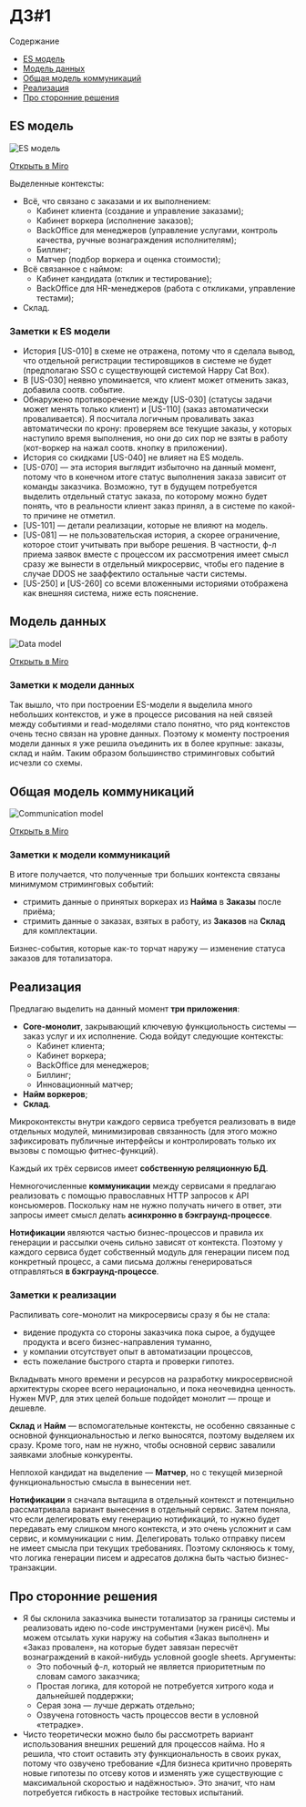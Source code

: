 # ДЗ#1

Содержание
 - [ES модель](#es-модель)
 - [Модель данных](#модель-данных)
 - [Общая модель коммуникаций](#общая-модель-коммуникаций)
 - [Реализация](#реализация)
 - [Про сторонние решения](#про-сторонние-решения)

## ES модель

![ES модель](https://github.com/foxy-eyed/mcf-project/blob/hw-1/homework-1/img/ES_model.jpg)

[Открыть в Miro](https://miro.com/app/board/uXjVNNeyOQc=/?share_link_id=321736457182)

Выделенные контексты:
  - Всё, что связано с заказами и их выполнением:
    - Кабинет клиента (создание и управление заказами);
    - Кабинет воркера (исполнение заказов);
    - BackOffice для менеджеров (управление услугами, контроль качества, ручные вознаграждения исполнителям);
    - Биллинг;
    - Матчер (подбор воркера и оценка стоимости);
  - Всё связанное с наймом:
    - Кабинет кандидата (отклик и тестирование);
    - BackOffice для HR-менеджеров (работа с откликами, управление тестами);
  - Склад.
     
### Заметки к ES модели
  - История [US-010] в схеме не отражена, потому что я сделала вывод, что отдельной регистрации тестировщиков в системе
не будет (предполагаю SSO с существующей системой Happy Cat Box).
  - В [US-030] неявно упоминается, что клиент может отменить заказ, добавила соотв. событие.
  - Обнаружено противоречение между [US-030] (статусы задачи может менять только клиент) и [US-110]
(заказ автоматически проваливается). Я посчитала логичным проваливать заказ автоматически по крону: 
проверяем все текущие заказы, у которых наступило время выполнения, но они до сих пор не взяты в работу 
(кот-воркер на нажал соотв. кнопку в приложении).
  - История со скидками [US-040] не влияет на ES модель.
  - [US-070] — эта история выглядит избыточно на данный момент, потому что в конечном итоге статус выполнения заказа
зависит от команды заказчика. Возможно, тут в будущем потребуется выделить отдельный статус заказа, по которому можно 
будет понять, что в реальности клиент заказ принял, а в системе по какой-то причине не отметил.
  - [US-101] — детали реализации, которые не влияют на модель.
  - [US-081] — не пользовательская история, а скорее ограничение, которое стоит учитывать при выборе решения. 
В частности, ф-л приема заявок вместе с процессом их рассмотрения имеет смысл сразу же вынести в отдельный микросервис,
чтобы его падение в случае DDOS не зааффектило остальные части системы.
  - [US-250] и [US-260] со всеми вложенными историями отображена как внешняя система, ниже есть пояснение.

## Модель данных

![Data model](https://github.com/foxy-eyed/mcf-project/blob/hw-1/homework-1/img/data_model.jpg)

[Открыть в Miro](https://miro.com/app/board/uXjVNMS8xzo=/?share_link_id=43973897252)

### Заметки к модели данных

Так вышло, что при построении ES-модели я выделила много небольших контекстов, и уже в процессе рисования на ней связей
между событиями и read-моделями стало понятно, что ряд контекстов очень тесно связан на уровне данных.
Поэтому к моменту построения модели данных я уже решила оъединить их в более крупные: заказы, склад и найм. 
Таким образом большинство стриминговых событий исчезли со схемы.

## Общая модель коммуникаций

![Communication model](https://github.com/foxy-eyed/mcf-project/blob/hw-1/homework-1/img/system_schema.jpg)

[Открыть в Miro](https://miro.com/app/board/uXjVNLnCn5E=/?share_link_id=938097208728)

### Заметки к модели коммуникаций

В итоге получается, что полученные три больших контекста связаны минимумом стриминговых событий:
  - стримить данные о принятых воркерах из **Найма** в **Заказы** после приёма;
  - стримить данные о заказах, взятых в работу, из **Заказов** на **Склад** для комплектации.

Бизнес-события, которые как-то торчат наружу — изменение статуса заказов для тотализатора.

## Реализация

Предлагаю выделить на данный момент **три приложения**:
  - **Core-монолит**, закрывающий ключевую функциольность системы — заказ услуг и их исполнение. Сюда войдут следующие контексты:
    - Кабинет клиента;
    - Кабинет воркера;
    - BackOffice для менеджеров;
    - Биллинг;
    - Инновационный матчер;
  - **Найм воркеров**;
  - **Склад**.

Микроконтексты внутри каждого сервиса требуется реализовать в виде отдельных модулей, минимизировав связанность
(для этого можно зафиксировать публичные интерфейсы и контролировать только их вызовы с помощью фитнес-функций).

Каждый их трёх сервисов имеет **собственную реляционную БД**.

Немногочисленные **коммуникации** между сервисами я предлагаю реализовать с помощью православных HTTP запросов к API консьюмеров.
Поскольку нам не нужно получать ничего в ответ, эти запросы имеет смысл делать **асинхронно в бэкграунд-процессе**.

**Нотификации** являются частью бизнес-процессов и правила их генерации и рассылки очень сильно зависят от контекста.
Поэтому у каждого сервиса будет собственный модуль для генерации писем под конкретный процесс, а сами письма должны
генерироваться отправляться **в бэкграунд-процессе**.

### Заметки к реализации
Распиливать core-монолит на микросервисы сразу я бы не стала:
  - видение продукта со стороны заказчика пока сырое, а будущее продукта и всего бизнес-направления туманно,
  - у компании отсутствует опыт в автоматизации процессов,
  - есть пожелание быстрого старта и проверки гипотез.

Вкладывать много времени и ресурсов на разработку микросервисной архитектуры скорее всего нерационально, и пока
неочевидна ценность. Нужен MVP, для этих целей больше подойдет монолит — проще и дешевле.

**Склад** и **Найм** — вспомогательные контексты, не особенно связанные с основной функциональностью и легко выносятся,
поэтому выделяем их сразу. Кроме того, нам не нужно, чтобы основной сервис завалили заявками злобные конкуренты.

Неплохой кандидат на выделение — **Матчер**, но с текущей мизерной функциональностью смысла в вынесении нет.

**Нотификации** я сначала вытащила в отдельный контекст и потенцильно рассматривала вариант вынесения в отдельный сервис.
Затем поняла, что если делегировать ему генерацию нотификаций, то нужно будет передавать ему слишком много контекста,
и это очень усложнит и сам сервис, и коммуникации с ним. Делегировать только отправку писем не имеет смысла при текущих
требованиях. Поэтому склоняюсь к тому, что логика генерации писем и адресатов должна быть частью бизнес-транзакции.

## Про сторонние решения
  - Я бы склонила заказчика вынести тотализатор за границы системы и реализовать идею no-code инструментами (нужен рисёч). 
Мы можем отсылать хуки наружу на события «Заказ выполнен» и «Заказ провален», на которые будет завязан пересчёт
вознаграждений в какой-нибудь условной google sheets.
Аргументы:
    - Это побочный ф-л, который не является приоритетным по словам самого заказчика;
    - Простая логика, для которой не потребуется хитрого кода и дальнейшей поддержки;
    - Серая зона — лучше держать отдельно;
    - Озвучена готовность часть процессов вести в условной «тетрадке».
  - Чисто теоретически можно было бы рассмотреть вариант использования внешних решений для процессов найма. Но я решила,
что стоит оставить эту функциональность в своих руках, потому что озвучено требование «Для бизнеса критично проверять
новые гипотезы по отсеву котов и изменять уже существующие с максимальной скоростью и надёжностью».
Это значит, что нам потребуется гибкость в настройке тестовых испытаний.

